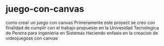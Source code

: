 # juego-con-canvas
como crear un juego con canvas
Primeramente este proyect  se creo con finalidad de cumplir con el trabajo propuesto en la Univesidad Tecnologica de Pereira para Ingenieria en Sistemas 
Haciendo enfasis en la creacion de videojuegoss con canvas
